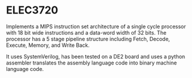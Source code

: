 # ELEC3720
Implements a MIPS instruction set architecture of a single cycle processor with 18 bit wide instructions and a data-word width of 32 bits. The processor has a 5 stage pipeline structure including Fetch, Decode, Execute, Memory, and Write Back. 

It uses SystemVerilog, has been tested on a DE2 board and uses a python assembler translates the assembly language code into binary machine language code. 
